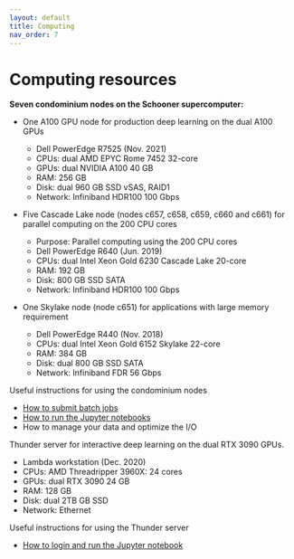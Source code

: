 ```yaml
---
layout: default
title: Computing
nav_order: 7
---
```

# Computing resources

**Seven condominium nodes on the Schooner supercomputer:**

- One A100 GPU node for production deep learning on the dual A100 GPUs
  - Dell PowerEdge R7525 (Nov. 2021)
  - CPUs: dual AMD EPYC Rome 7452 32-core
  - GPUs: dual NVIDIA A100 40 GB
  - RAM: 256 GB
  - Disk: dual 960 GB SSD vSAS, RAID1
  - Network: Infiniband HDR100 100 Gbps

- Five Cascade Lake node (nodes c657, c658, c659, c660 and c661) for parallel computing on the 200 CPU cores
  - Purpose: Parallel computing using the 200 CPU cores
  - Dell PowerEdge R640 (Jun. 2019)
  - CPUs: dual Intel Xeon Gold 6230 Cascade Lake 20-core
  - RAM: 192 GB
  - Disk: 800 GB SSD SATA
  - Network: Infiniband HDR100 100 Gbps

- One Skylake node (node c651) for applications with large memory requirement
  - Dell PowerEdge R440 (Nov. 2018)
  - CPUs: dual Intel Xeon Gold 6152 Skylake 22-core
  - RAM: 384 GB
  - Disk: dual 800 GB SSD SATA
  - Network: Infiniband FDR 56 Gbps

Useful instructions for using the condominium nodes

- [How to submit batch jobs](https://github.com/thepanlab/supercomputers/blob/master/Slurm_basics.md)
- [How to run the Jupyter notebooks](https://github.com/thepanlab/supercomputers/blob/master/Use_jupyter_notebook.md)
- How to manage your data and optimize the I/O

Thunder server for interactive deep learning on the dual RTX 3090 GPUs.

  - Lambda workstation (Dec. 2020)
  - CPUs: AMD Threadripper 3960X: 24 cores
  - GPUs: dual RTX 3090 24 GB
  - RAM: 128 GB
  - Disk: dual 2TB GB SSD
  - Network: Ethernet

Useful instructions for using the Thunder server

- [How to login and run the Jupyter notebook](https://github.com/thepanlab/supercomputers/blob/master/thunder/thunder_tensorflow_gpu_conda.md)
